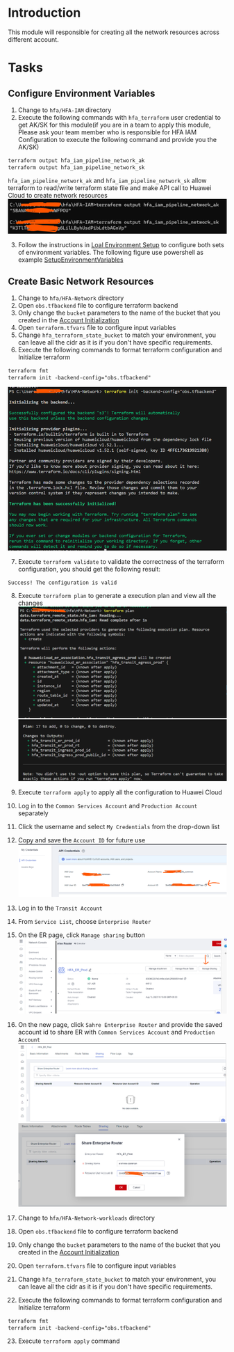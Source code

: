 # Introduction
This module will responsible for creating all the network resources across different account.

# Tasks
## Configure Environment Variables
1. Change to `hfa/HFA-IAM` directory
2. Execute the following commands with `hfa_terraform` user credential to get AK/SK for this module(if you are in a team to apply this module, Please ask your team member who is responsible for HFA IAM Configuration to execute the following command and provide you the AK/SK)
```
terraform output hfa_iam_pipeline_network_ak
terraform output hfa_iam_pipeline_network_sk
```
`hfa_iam_pipeline_network_ak` and `hfa_iam_pipeline_network_sk` allow terraform to read/write terraform state file and make API call to Huawei Cloud to create network resources
![GetAKSK](./images/network/001_network_aksk.png)

3. Follow the instructions in [Loal Environment Setup](./03_Local_Env_Setup.md#configure-environment-variables) to configure both sets of environment variables.
The following figure use powershell as example
[SetupEnvironmentVariables](./images/network/001_network_aksk_01.png)

## Create Basic Network Resources
1. Change to  `hfa/HFA-Network` directory
2. Open `obs.tfbackend` file to configure terraform backend
3. Only change the `bucket` parameters to the name of the bucket that you created in the [Account Initialization](./02_Account_Initialization.md#create-a-obs-bucket-for-terraform-state-storage)
4. Open `terraform.tfvars` file to configure input variables
5. Change `hfa_terraform_state_bucket` to match your environment, you can leave all the cidr as it is if you don't have specific requirements.
6. Execute the following commands to format terraform configuration and Initialize terraform
```
terraform fmt
terraform init -backend-config="obs.tfbackend"
```
![TerraformInitialization](./images/network/001_network_init.png)

7. Execute `terraform validate` to validate the correctness of the terraform configuration, you should get the following result:
```
Success! The configuration is valid
```

8. Execute `terraform plan` to generate a execution plan and view all the changes
![TerraformPlan01](./images/network/001_network_plan_01.png)
![TerraformPlan02](./images/network/001_network_plan_02.png)

9. Execute `terraform apply` to apply all the configuration to Huawei Cloud

10. Log in to the `Common Services Account` and `Production Account` separately
11. Click the username and select `My Credentials` from the drop-down list
12. Copy and save the `Account ID` for future use
![domainid](./images/network/002_network_share_01.png)
13. Log in to the `Transit Account`
14. From `Service List`, choose `Enterprise Router`
15. On the ER page, click `Manage sharing` button
![er01](./images/network/003_network_er_02.png)
16. On the new page, click `Sahre Enterprise Router` and provide the saved account id to share ER with `Common Services Account` and `Production Account`
![er02](./images/network/003_network_er_03.png)
![er03](./images/network/003_network_er_04.png)
17. Change to  `hfa/HFA-Network-workloads` directory
18. Open `obs.tfbackend` file to configure terraform backend
19. Only change the `bucket` parameters to the name of the bucket that you created in the [Account Initialization](./02_Account_Initialization.md#create-a-obs-bucket-for-terraform-state-storage)
20. Open `terraform.tfvars` file to configure input variables
21. Change `hfa_terraform_state_bucket` to match your environment, you can leave all the cidr as it is if you don't have specific requirements.

22. Execute the following commands to format terraform configuration and Initialize terraform
```
terraform fmt
terraform init -backend-config="obs.tfbackend"
```
23. Execute `terraform apply` command